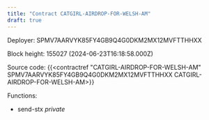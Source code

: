 ```yaml
---
title: "Contract CATGIRL-AIRDROP-FOR-WELSH-AM"
draft: true
---
```

Deployer: SPMV7AARVYK85FY4GB9Q4G0DKM2MX12MVFTTHHXX


 



Block height: 155027 (2024-06-23T16:18:58.000Z)

Source code: {{<contractref "CATGIRL-AIRDROP-FOR-WELSH-AM" SPMV7AARVYK85FY4GB9Q4G0DKM2MX12MVFTTHHXX CATGIRL-AIRDROP-FOR-WELSH-AM>}}

Functions:

* send-stx _private_
